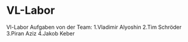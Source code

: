 # VL-Labor 
Vl-Labor Aufgaben von der Team:
  1.Vladimir Alyoshin
  2.Tim Schröder
  3.Piran Aziz
  4.Jakob Keber
  
 

